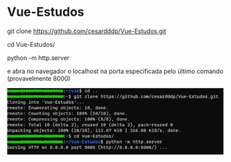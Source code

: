 # Vue-Estudos
git clone https://github.com/cesardddp/Vue-Estudos.git

cd Vue-Estudos/

python -m http.server

e abra no navegador o localhost na porta especificada pelo último comando (provavelmente 8000)

![imagem exemplificando o codigo acima](https://raw.githubusercontent.com/cesardddp/Vue-Estudos/master/doc/how-use.png)

